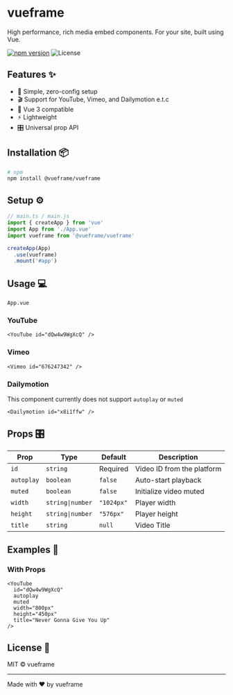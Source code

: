 # vueframe

High performance, rich media embed components. For your site, built using Vue.

[![npm version](https://img.shields.io/npm/v/@vueframe/vueframe.svg)](https://www.npmjs.com/package/@vueframe/vueframe)
![License](https://img.shields.io/badge/license-MIT-red)

## Features ✨

- 🎯 Simple, zero-config setup
- 🎬 Support for YouTube, Vimeo, and Dailymotion e.t.c
- 🚀 Vue 3 compatible
- ⚡ Lightweight
- 🎛️ Universal prop API
<!-- - 📱 Responsive by default -->

## Installation 📦

```bash
# npm
npm install @vueframe/vueframe
```

## Setup ⚙️

```ts
// main.ts / main.js
import { createApp } from 'vue'
import App from './App.vue'
import vueframe from '@vueframe/vueframe'

createApp(App)
  .use(vueframe)
  .mount('#app')
```

## Usage 💻

``App.vue``

### YouTube

```vue
<YouTube id="dQw4w9WgXcQ" />
```

### Vimeo

```vue
<Vimeo id="676247342" />
```

### Dailymotion

This component currently does not support ``autoplay`` or ``muted``

```vue
<Dailymotion id="x8i1ffw" />
```

## Props 🎛️

| Prop | Type | Default | Description |
|------|------|---------|-------------|
| `id` | `string` | Required | Video ID from the platform |
| `autoplay` | `boolean` | `false` | Auto-start playback |
| `muted` | `boolean` | `false` | Initialize video muted |
| `width` | `string\|number` | `"1024px"` | Player width |
| `height` | `string\|number` | `"576px"` | Player height |
| `title` | `string` | `null` | Video Title |

## Examples 🎯

### With Props

```vue
<YouTube 
  id="dQw4w9WgXcQ" 
  autoplay 
  muted 
  width="800px" 
  height="450px" 
  title="Never Gonna Give You Up" 
/>
```

## License 📄

MIT © vueframe

---

Made with ❤️ by vueframe
